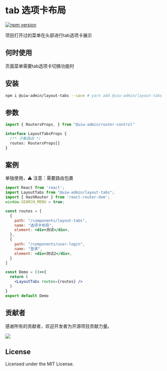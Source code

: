 # tab 选项卡布局

[![npm version](https://img.shields.io/npm/v/@uiw-admin/layout-tabs.svg?label=@uiw-admin/layout-tabs)](https://www.npmjs.com/package/@uiw-admin/layout-tabs)

项目打开过的菜单在头部进行tab选项卡展示

## 何时使用

页面菜单需要tab选项卡切换功能时

## 安装

```bash
npm i @uiw-admin/layout-tabs --save # yarn add @uiw-admin/layout-tabs
```

## 参数

```ts
import { RoutersProps, } from "@uiw-admin/router-control"

interface LayoutTabsProps {
  /** 子集路由 */ 
  routes: RoutersProps[]
}

```

## 案例

单独使用，⚠️ 注意：需要路由包裹


```jsx mdx:preview
import React from 'react';
import LayoutTabs from "@uiw-admin/layout-tabs";
import { HashRouter } from 'react-router-dom';
window.SEARCH_MENU = true;

const routes = [
  {
    path: "/components/layout-tabs",
    name: "选项卡布局",
    element: <div>测试</div>,
  },
  {
    path: "/components/user-login",
    name: "登录",
    element: <div>测试2</div>,
  }
]

const Demo = ()=>{
  return (
    <LayoutTabs routes={routes} />
  )
}
export default Demo
```


## 贡献者

感谢所有的贡献者，欢迎开发者为开源项目贡献力量。

<a href="https://github.com/uiwjs/uiw-admin/graphs/contributors">
  <img src="https://uiwjs.github.io/uiw-admin/CONTRIBUTORS.svg" />
</a>

## License

Licensed under the MIT License.